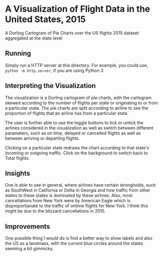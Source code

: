 # A Visualization of Flight Data in the United States, 2015
A Dorling Cartogram of Pie Charts over the US flights 2015 dataset aggregated at the state level

## Running 
Simply run a HTTP server at this directory. For example, you could use, ```python -m http.server```, if you are using Python 3

## Interpreting the Visualization
The visualization is a Dorling cartogram of pie charts, with the cartogram skewed according to the number of flights per state or originating to or from a particular state.
The pie charts are split according to airline to see the proportion of flights that an airline has from a particular state. <br>

The user is further able to use the toggle buttons to tick or untick the airlines considered in the visualization as well as switch between different parameters,
such as on time, delayed or cancelled flights as well as between arriving or departing flights.

Clicking on a particular state redraws the chart according to that state's incoming or outgoing traffic. 
Click on the background to switch back to Total flights.

## Insights
One is able to see in general, where airlines have certain strongholds, such as SouthWest in California or Delta in Georgia and how traffic from other states to these states is dominated by these airlines.
Also, most cancellations from New York were by American Eagle which is disproportianate to the traffic of ontime flights for New York. I think this might be due to the blizzard cancellations in 2015.

## Improvements
One possible thing I would do is find a better way to show labels and also the US as a landmass, with the current blue circles around the states seeming a bit gimmicky.
